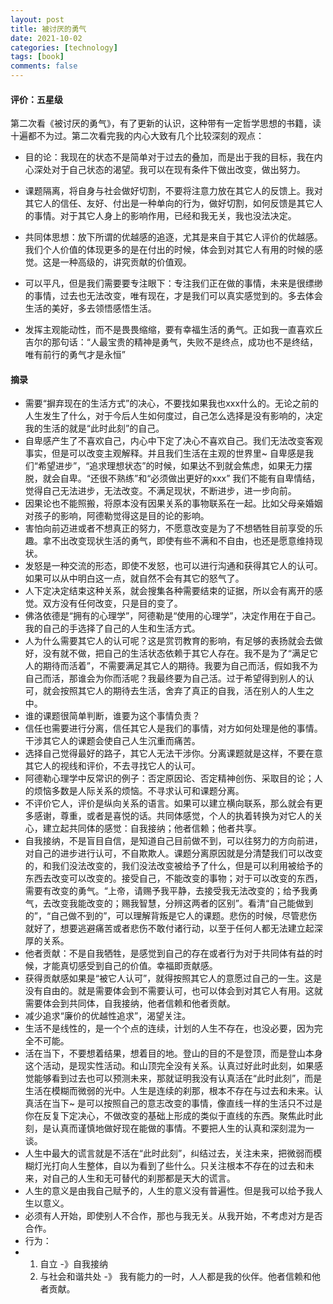 ```yaml
---
layout: post
title: 被讨厌的勇气
date: 2021-10-02
categories: [technology]
tags: [book]
comments: false
---
```




#### 评价：五星级

第二次看《被讨厌的勇气》，有了更新的认识，这种带有一定哲学思想的书籍，读十遍都不为过。第二次看完我的内心大致有几个比较深刻的观点：

- 目的论：我现在的状态不是简单对于过去的叠加，而是出于我的目标，我在内心深处对于自己状态的渴望。我可以在现有条件下做出改变，做出努力。

- 课题隔离，将自身与社会做好切割，不要将注意力放在其它人的反馈上。我对其它人的信任、友好、付出是一种单向的行为，做好切割，如何反馈是其它人的事情。对于其它人身上的影响作用，已经和我无关，我也没法决定。
- 共同体思想：放下所谓的优越感的追逐，尤其是来自于其它人评价的优越感。我们个人价值的体现更多的是在付出的时候，体会到对其它人有用的时候的感觉。这是一种高级的，讲究贡献的价值观。
- 可以平凡，但是我们需要要专注眼下：专注我们正在做的事情，未来是很缥缈的事情，过去也无法改变，唯有现在，才是我们可以真实感觉到的。多去体会生活的美好，多去领悟感悟生活。
- 发挥主观能动性，而不是畏畏缩缩，要有幸福生活的勇气。正如我一直喜欢丘吉尔的那句话：“人最宝贵的精神是勇气，失败不是终点，成功也不是终结，唯有前行的勇气才是永恒”



#### 摘录

- 需要“摒弃现在的生活方式”的决心，不要找如果我也xxx什么的。无论之前的人生发生了什么，对于今后人生如何度过，自己怎么选择是没有影响的，决定我的生活的就是“此时此刻”的自己。
- 自卑感产生了不喜欢自己，内心中下定了决心不喜欢自己。我们无法改变客观事实，但是可以改变主观解释。并且我们生活在主观的世界里~ 自卑感是我们“希望进步”，“追求理想状态”的时候，如果达不到就会焦虑，如果无力摆脱，就会自卑。“还很不熟练”和“必须做出更好的xxx” 我们不能有自卑情结，觉得自己无法进步，无法改变。不满足现状，不断进步，进一步向前。
- 因果论也不能照搬，将原本没有因果关系的事物联系在一起。比如父母亲婚姻对孩子的影响，阿德勒觉得这是目的论的影响。
- 害怕向前迈进或者不想真正的努力，不愿意改变是为了不想牺牲目前享受的乐趣。拿不出改变现状生活的勇气，即使有些不满和不自由，也还是愿意维持现状。
- 发怒是一种交流的形态，即使不发怒，也可以进行沟通和获得其它人的认可。如果可以从中明白这一点，就自然不会有其它的怒气了。
- 人下定决定结束这种关系，就会搜集各种需要结束的证据，所以会有离开的感觉。双方没有任何改变，只是目的变了。
- 佛洛依德是“拥有的心理学”，阿德勒是“使用的心理学”，决定作用在于自己。我的自己的手选择了自己的人生和生活方式。
- 人为什么需要其它人的认可呢？这是赏罚教育的影响，有足够的表扬就会去做好，没有就不做，把自己的生活状态依赖于其它人存在。我不是为了“满足它人的期待而活着”，不需要满足其它人的期待。我要为自己而活，假如我不为自己而活，那谁会为你而活呢？我最终要为自己活。过于希望得到别人的认可，就会按照其它人的期待去生活，舍弃了真正的自我，活在别人的人生之中。
- 谁的课题很简单判断，谁要为这个事情负责？
- 信任也需要进行分离，信任其它人是我们的事情，对方如何处理是他的事情。干涉其它人的课题会使自己人生沉重而痛苦。
- 选择自己觉得最好的路子，其它人无法干涉你。分离课题就是这样，不要在意其它人的视线和评价，不去寻找它人的认可。
- 阿德勒心理学中反常识的例子：否定原因论、否定精神创伤、采取目的论；人的烦恼多数是人际关系的烦恼。不寻求认可和课题分离。
- 不评价它人，评价是纵向关系的语言。如果可以建立横向联系，那么就会有更多感谢，尊重，或者是喜悦的话。共同体感觉，个人的执着转换为对它人的关心，建立起共同体的感觉：自我接纳；他者信赖；他者共享。
- 自我接纳，不是盲目自信，是知道自己目前做不到，可以往努力的方向前进，对自己的进步进行认可，不自欺欺人。课题分离原因就是分清楚我们可以改变的，和我们没法改变的，我们没法改变被给予了什么，但是可以利用被给予的东西去改变可以改变的。接受自己，不能改变的事物；对于可以改变的东西，需要有改变的勇气。“上帝，请赐予我平静，去接受我无法改变的；给予我勇气，去改变我能改变的；赐我智慧，分辨这两者的区别”。看清“自己能做到的”，“自己做不到的”，可以理解背叛是它人的课题。悲伤的时候，尽管悲伤就好了，想要逃避痛苦或者悲伤不敢付诸行动，以至于任何人都无法建立起深厚的关系。
- 他者贡献：不是自我牺牲，是感觉到自己的存在或者行为对于共同体有益的时候，才能真切感受到自己的价值。幸福即贡献感。
- 获得贡献感如果是“被它人认可”，就得按照其它人的意愿过自己的一生。这是没有自由的。就是需要体会到不需要认可，也可以体会到对其它人有用。这就需要体会到共同体，自我接纳，他者信赖和他者贡献。
- 减少追求“廉价的优越性追求”，渴望关注。
- 生活不是线性的，是一个个点的连续，计划的人生不存在，也没必要，因为完全不可能。
- 活在当下，不要想着结果，想着目的地。登山的目的不是登顶，而是登山本身这个活动，是现实性活动。和山顶完全没有关系。认真过好此时此刻，如果感觉能够看到过去也可以预测未来，那就证明我没有认真活在“此时此刻”，而是生活在模糊而微弱的光中。人生是连续的刹那，根本不存在与过去和未来。认真活在当下~ 是可以按照自己的意志改变的事情，像直线一样的生活只不过是你在反复下定决心，不做改变的基础上形成的类似于直线的东西。聚焦此时此刻，是认真而谨慎地做好现在能做的事情。不要把人生的认真和深刻混为一谈。
- 人生中最大的谎言就是不活在“此时此刻”，纠结过去，关注未来，把微弱而模糊灯光打向人生整体，自以为看到了些什么。只关注根本不存在的过去和未来，对自己的人生和无可替代的刹那都是天大的谎言。
- 人生的意义是由我自己赋予的，人生的意义没有普遍性。但是我可以给予我人生以意义。
- 必须有人开始，即使别人不合作，那也与我无关。从我开始，不考虑对方是否合作。
- 行为：
- 1. 自立  -》自我接纳
  2. 与社会和谐共处  -》 我有能力的一时，人人都是我的伙伴。他者信赖和他者贡献。






